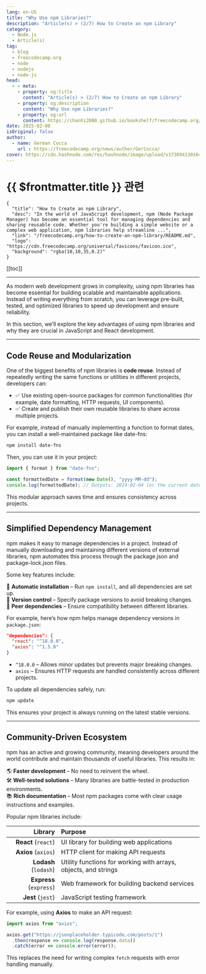 ```yaml
---
lang: en-US
title: "Why Use npm Libraries?"
description: "Article(s) > (2/7) How to Create an npm Library"
category:
  - Node.js
  - Article(s)
tag:
  - blog
  - freecodecamp.org
  - node
  - nodejs
  - node-js
head:
  - - meta:
    - property: og:title
      content: "Article(s) > (2/7) How to Create an npm Library"
    - property: og:description
      content: "Why Use npm Libraries?"
    - property: og:url
      content: https://chanhi2000.github.io/bookshelf/freecodecamp.org/how-to-create-an-npm-library/why-use-npm-libraries.html
date: 2025-02-08
isOriginal: false
author:
  - name: German Cocca
    url : https://freecodecamp.org/news/author/GerCocca/
cover: https://cdn.hashnode.com/res/hashnode/image/upload/v1738941301640/7189d889-387d-4bd2-bf5c-2cbcbd17faad.png
---
```


# {{ $frontmatter.title }} 관련

```component VPCard
{
  "title": "How to Create an npm Library",
  "desc": "In the world of JavaScript development, npm (Node Package Manager) has become an essential tool for managing dependencies and sharing reusable code. Whether you're building a simple website or a complex web application, npm libraries help streamline ...",
  "link": "/freecodecamp.org/how-to-create-an-npm-library/README.md",
  "logo": "https://cdn.freecodecamp.org/universal/favicons/favicon.ico",
  "background": "rgba(10,10,35,0.2)"
}
```

[[toc]]

---

<SiteInfo
  name="How to Create an npm Library"
  desc="In the world of JavaScript development, npm (Node Package Manager) has become an essential tool for managing dependencies and sharing reusable code. Whether you're building a simple website or a complex web application, npm libraries help streamline ..."
  url="https://freecodecamp.org/news/how-to-create-an-npm-library#heading-why-use-npm-libraries"
  logo="https://cdn.freecodecamp.org/universal/favicons/favicon.ico"
  preview="https://cdn.hashnode.com/res/hashnode/image/upload/v1738941301640/7189d889-387d-4bd2-bf5c-2cbcbd17faad.png"/>

As modern web development grows in complexity, using npm libraries has become essential for building scalable and maintainable applications. Instead of writing everything from scratch, you can leverage pre-built, tested, and optimized libraries to speed up development and ensure reliability.

In this section, we’ll explore the key advantages of using npm libraries and why they are crucial in JavaScript and React development.

---

## Code Reuse and Modularization

One of the biggest benefits of npm libraries is **code reuse**. Instead of repeatedly writing the same functions or utilities in different projects, developers can:

- ✅ Use existing open-source packages for common functionalities (for example, date formatting, HTTP requests, UI components).
- ✅ Create and publish their own reusable libraries to share across multiple projects.

For example, instead of manually implementing a function to format dates, you can install a well-maintained package like date-fns:

```sh
npm install date-fns
```

Then, you can use it in your project:

```js
import { format } from "date-fns";

const formattedDate = format(new Date(), "yyyy-MM-dd");
console.log(formattedDate); // Outputs: 2024-02-04 (or the current date)
```

This modular approach saves time and ensures consistency across projects.

---

## Simplified Dependency Management

npm makes it easy to manage dependencies in a project. Instead of manually downloading and maintaining different versions of external libraries, npm automates this process through the package.json and package-lock.json files.

Some key features include:

🔹 **Automatic installation** – Run `npm install`, and all dependencies are set up.  
🔹 **Version control** – Specify package versions to avoid breaking changes.  
🔹 **Peer dependencies** – Ensure compatibility between different libraries.

For example, here’s how npm helps manage dependency versions in <FontIcon icon="iconfont icon-json"/>`package.json`:

```json title="package.json
"dependencies": {
  "react": "^18.0.0",
  "axios": "^1.5.0"
}
```

- `^18.0.0` – Allows minor updates but prevents major breaking changes.
- `axios` – Ensures HTTP requests are handled consistently across different projects.

To update all dependencies safely, run:

```sh
npm update
```

This ensures your project is always running on the latest stable versions.

---

## Community-Driven Ecosystem

npm has an active and growing community, meaning developers around the world contribute and maintain thousands of useful libraries. This results in:

🌎 **Faster development** – No need to reinvent the wheel.  
🛠️ **Well-tested solutions** – Many libraries are battle-tested in production environments.  
📚 **Rich documentation** – Most npm packages come with clear usage instructions and examples.

Popular npm libraries include:

| Library | Purpose |
| ---: | :--- |
| **React** (`react`) | UI library for building web applications |
| **Axios** (`axios`) | HTTP client for making API requests |
| **Lodash** (`lodash`) | Utility functions for working with arrays, objects, and strings |
| **Express** (`express`) | Web framework for building backend services |
| **Jest** (`jest`) | JavaScript testing framework |

For example, using **Axios** to make an API request:

```js
import axios from "axios";

axios.get("https://jsonplaceholder.typicode.com/posts/1")
  .then(response => console.log(response.data))
  .catch(error => console.error(error));
```

This replaces the need for writing complex `fetch` requests with error handling manually.
